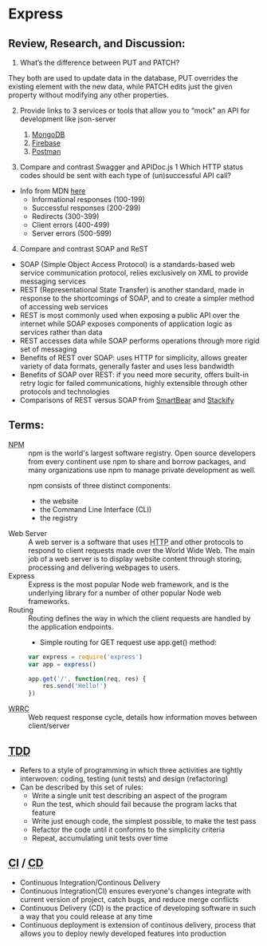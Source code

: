 # Express


## Review, Research, and Discussion:
1. What’s the difference between PUT and PATCH?

They both are used to update data in the database, PUT overrides the existing element with the new data, while PATCH edits just the given property without modifying any other properties.

2. Provide links to 3 services or tools that allow you to “mock” an API for development like json-server

    1. [MongoDB](https://www.mongodb.com/)
    2. [Firebase](https://firebase.google.com/)
    3. [Postman](https://www.postman.com/)

3. Compare and contrast Swagger and APIDoc.js 1 Which HTTP status codes should be sent with each type of (un)successful API call?
- Info from MDN [here](https://developer.mozilla.org/en-US/docs/Web/HTTP/Status)
  - Informational responses (100-199)
  - Successful responses (200-299)
  - Redirects (300-399)
  - Client errors (400-499)
  - Server errors (500-599)

4. Compare and contrast SOAP and ReST
  - SOAP (Simple Object Access Protocol) is a standards-based web service communication protocol, relies exclusively on XML to provide messaging services
  - REST (Representational State Transfer) is another standard, made in response to the shortcomings of SOAP, and to create a simpler method of accessing web services
  - REST is most commonly used when exposing a public API over the internet while SOAP exposes components of application logic as services rather than data
  - REST accesses data while SOAP performs operations through more rigid set of messaging 
  - Benefits of REST over SOAP: uses HTTP for simplicity, allows greater variety of data formats, generally faster and uses less bandwidth
  - Benefits of SOAP over REST: if you need more security, offers built-in retry logic for failed communications, highly extensible through other protocols and technologies
  - Comparisons of REST versus SOAP from [SmartBear](https://smartbear.com/blog/soap-vs-rest-whats-the-difference/) and [Stackify](https://stackify.com/soap-vs-rest/)


## Terms:
<dl>
  <dt><abbr title="Node Package Manager">NPM</abbr></dt>
  <dd>npm is the world's largest software registry. Open source developers from every continent use npm to share and borrow packages, and many organizations use npm to manage private development as well.

  npm consists of three distinct components:

  * the website
  * the Command Line Interface (CLI)
  * the registry

  </dd>
  <dt>Web Server</dt>
  <dd>A web server is a software that uses <abbr title="Hypertext Transfer Protocol">HTTP</abbr> and other protocols to respond to client requests made over the World Wide Web. The main job of a web server is to display website content through storing, processing and delivering webpages to users.</dd>
  <dt>Express</dt>
  <dd>Express is the most popular Node web framework, and is the underlying library for a number of other popular Node web frameworks.</dd>
  <dt>Routing</dt>
  <dd>Routing defines the way in which the client requests are handled by the application endpoints.

  - Simple routing for GET request use app.get() method:

  ```js
  var express = require('express')
  var app = express()

  app.get('/', function(req, res) {
      res.send('Hello!')
  })
  ```

  </dd>
  <dt><abbr title="Web Request/Responce Cycle">WRRC</abbr></dt>
  <dd>Web request response cycle, details how information moves between client/server</dd>
</dl>


## <abbr title="Test Driven Development">TDD</abbr>
- Refers to a style of programming in which three activities are tightly interwoven: coding, testing (unit tests) and design (refactoring)
- Can be described by this set of rules:
  - Write a single unit test describing an aspect of the program
  - Run the test, which should fail because the program lacks that feature
  - Write just enough code, the simplest possible, to make the test pass
  - Refactor the code until it conforms to the simplicity criteria
  - Repeat, accumulating unit tests over time


## <abbr title="Continious Intergration">CI</abbr> / <abbr title="Continious Development / Continious Deployment">CD</abbr>
- Continuous Integration/Continous Delivery
- Continuous Integration(CI) ensures everyone's changes integrate with current version of project, catch bugs, and reduce merge conflicts
- Continuous Delivery (CD) is the practice of developing software in such a way that you could release at any time
- Continuous deployment is extension of continous delivery, process that allows you to deploy newly developed features into production
